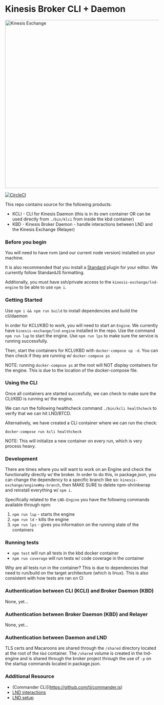# Kinesis Broker CLI + Daemon

<img src="https://kines.is/logo.png" alt="Kinesis Exchange" width="550">

[![CircleCI](https://circleci.com/gh/kinesis-exchange/broker.svg?style=svg&circle-token=11fe800209ce8a6839b3c071f8f61ee8a345b026)](https://circleci.com/gh/kinesis-exchange/broker)

This repo contains source for the following products:

- KCLI - CLI for Kinesis Daemon (this is in its own container OR can be used directly from `./bin/klci` from inside the kbd container)
- KBD - Kinesis Broker Daemon - handle interactions between LND and the Kinesis Exchange (Relayer)

### Before you begin

You will need to have nvm (and our current node version) installed on your machine.

It is also recommended that you install a [Standard](https://standardjs.com/) plugin for your editor. We currently follow StandardJS formatting.

Additonally, you must have ssh/private access to the `kinesis-exchange/lnd-engine` to be able to use `npm i`.

### Getting Started

Use `npm i && npm run build` to install dependencies and build the cli/daemon

In order for KCLI/KBD to work, you will need to start an `Engine`. We currently have `kinesis-exchange/lnd-engine` installed in the repo. Use the command `npm run lup` to start the engine. Use `npm run lps` to make sure the service is running successfully.

Then, start the containers for KCLI/KBD with `docker-compose up -d`. You can then check if they are running w/ `docker-compose ps`

NOTE: running `docker-compose ps` at the root will NOT display containers for the engine. This is due to the location of the docker-compose file.

### Using the CLI

Once all containers are started succesfully, we can check to make sure the CLI/KBD is running w/ the engine.

We can run the following healthcheck command `./bin/kcli healthcheck` to verify that we can hit LND/BTCD.

Alternatively, we have created a CLI container where we can run the check:

```
docker-compose run kcli healthcheck
```

NOTE: This will initialize a new container on every run, which is very process heavy.

### Development

There are times where you will want to work on an Engine and check the functionality directly w/ the broker. In order to do this, in package.json, you can change the dependency to a specific branch like so:  `kinesis-exchange/engine#my-branch`, then MAKE SURE to delete npm-shrinkwrap and reinstall everything w/ `npm i`.

Specifically related to the `LND-Engine` you have the following commands available through npm:

1. `npm run lup` - starts the engine
2. `npm run ld` - kills the engine
3. `npm run lps` - gives you information on the running state of the containers

### Running tests

- `npm test` will run all tests in the kbd docker container
- `npm run coverage` will run tests w/ code coverage in the container

Why are all tests run in the container? This is due to dependencies that need to run/build on the target architecture (which is linux). This is also consistent with how tests are ran on CI

### Authentication between CLI (KCLI) and Broker Daemon (KBD)

None, yet...

### Authentication between Broker Daemon (KBD) and Relayer

None, yet...

### Authentication between Daemon and LND

TLS certs and Macaroons are shared through the `/shared` directory located at the root of the `kbd` container. The `/shared` volume is created in the lnd-engine and is shared through the broker project through the use of `-p` on the startup commands located in package.json.

### Additional Resource

- (Commander CLI](https://github.com/tj/commander.js)
- [LND interactions](https://dev.lightning.community/overview/)
- [LND setup](https://dev.lightning.community/tutorial/01-lncli/index.html)
